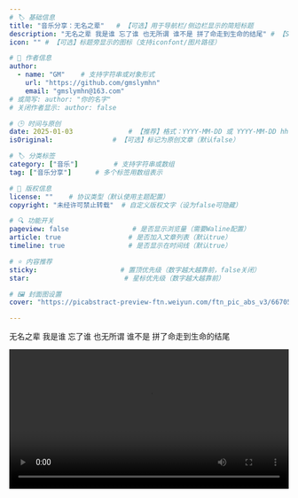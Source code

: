 ```yaml
---
# 🏷️ 基础信息
title: "音乐分享：无名之辈"   # 【可选】用于导航栏/侧边栏显示的简短标题
description: "无名之辈 我是谁 忘了谁 也无所谓 谁不是 拼了命走到生命的结尾" # 【SEO优化】用于搜索引擎显示的描述
icon: "" # 【可选】标题旁显示的图标（支持iconfont/图片路径）

# 👤 作者信息
author: 
  - name: "GM"    # 支持字符串或对象形式
    url: "https://github.com/gmslymhn" 
    email: "gmslymhn@163.com"
# 或简写: author: "你的名字" 
# 关闭作者显示: author: false

# 🕒 时间与原创
date: 2025-01-03              # 【推荐】格式：YYYY-MM-DD 或 YYYY-MM-DD hh:mm:ss
isOriginal:               # 【可选】标记为原创文章（默认false）

# 🏷️ 分类标签
category: ["音乐"]         # 支持字符串或数组
tag: ["音乐分享"]      # 多个标签用数组表示

# 📜 版权信息
license: ""    # 协议类型（默认使用主题配置）
copyright: "未经许可禁止转载"  # 自定义版权文字（设为false可隐藏）

# 🔍 功能开关
pageview: false                # 是否显示浏览量（需要Waline配置）
article: true                 # 是否加入文章列表（默认true）
timeline: true                # 是否显示在时间线（默认true）

# ⭐ 内容推荐
sticky:                     # 置顶优先级（数字越大越靠前，false关闭）
star:                        # 星标优先级（数字越大越靠前）

# 🖼️ 封面图设置
cover: "https://picabstract-preview-ftn.weiyun.com/ftn_pic_abs_v3/6670556778ce918d35f0a0197a47efeebc297ae71326a4fdd697126ddc00155cc15c1d17cab0e9119257250c5689e4cb?pictype=scale&from=30013&version=3.3.3.3&fname=2025-05-06OANsm.jpg&size=750"  # 文章卡片封面图（建议尺寸：1200×600）

---
```

无名之辈 我是谁 忘了谁 也无所谓 谁不是 拼了命走到生命的结尾
<!-- more -->

<video width="100%" controls> <source src="https://vercel-lz.tyut.tech/api/lz?fid=iBbEC2vjxwmf&pwd=byfr&isNewd=https://innlab.lanzn.com" type="video/mp4"> 您的浏览器不支持MP3播放 </video>
